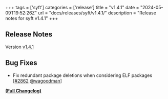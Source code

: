 +++
tags = ['syft']
categories = ['release']
title = "v1.4.1"
date = "2024-05-09T19:52:26Z"
url = "docs/releases/syft/v1.4.1/"
description = "Release notes for syft v1.4.1"
+++

## Release Notes

Version [v1.4.1](https://github.com/anchore/syft/releases/tag/v1.4.1)

## Bug Fixes

- Fix redundant package deletions when considering ELF packages [[#2862](https://github.com/anchore/syft/pull/2862) [@wagoodman](https://github.com/wagoodman)]

**[(Full Changelog)](https://github.com/anchore/syft/compare/v1.4.0...v1.4.1)**
